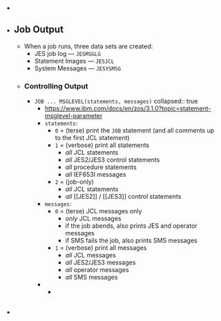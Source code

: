 -
- ## Job Output
	- When a job runs, three data sets are created:
		- JES job log — `JESMSGLG`
		- Statement Images — `JESJCL`
		- System Messages — `JESYSMSG`
	- ### Controlling Output
		- `JOB ... MSGLEVEL(statements, messages)`
		  collapsed:: true
			- https://www.ibm.com/docs/en/zos/3.1.0?topic=statement-msglevel-parameter
			- `statements`:
				- `0` = (terse) print the `JOB` statement (and all comments up to the first JCL statement)
				- `1` = (verbose) print all statements
					- _all_ JCL statements
					- _all_ JES2/JES3 control statements
					- _all_ procedure statements
					- _all_ IEF653I messages
				- `2` = (job-only)
					- _all_ JCL statements
					- _all_ [[JES2]] / [[JES3]] control statements
			- `messages`:
				- `0` = (terse) JCL messages only
					- _only_ JCL messages
					- if the job abends, also prints JES and operator messages
					- if SMS fails the job, also prints SMS messages
				- `1` = (verbose) print all messages
					- _all_ JCL messages
					- _all_ JES2/JES3 messages
					- _all_ operator messages
					- _all_ SMS messages
			-
				-
- ##
